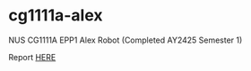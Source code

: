 # cg1111a-alex
NUS CG1111A EPP1 Alex Robot (Completed AY2425 Semester 1)

Report [HERE](https://docs.google.com/document/d/170xjyQIyKmFJ5sVaRjEWeettybWxlTm0NxI-zgEyQsI/edit?usp=sharing)

